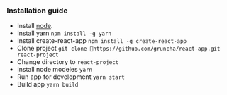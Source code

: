### Installation guide
- Install [node](https://nodejs.org/en/).
- Install yarn `npm install -g yarn`
- Install create-react-app `npm install -g create-react-app`
- Clone project `git clone https://github.com/gruncha/react-app.git react-project`
- Change directory to `react-project`
- Install node modeles `yarn`
- Run app for development `yarn start`
- Build app `yarn build`